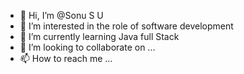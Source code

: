 - 👋 Hi, I’m @Sonu S U
- 👀 I’m interested in the role of software development
- 🌱 I’m currently learning Java full Stack
- 💞️ I’m looking to collaborate on ...
- 📫 How to reach me ...

<!---
S-U-Sonu/S-U-Sonu is a ✨ special ✨ repository because its `README.md` (this file) appears on your GitHub profile.
You can click the Preview link to take a look at your changes.
--->

